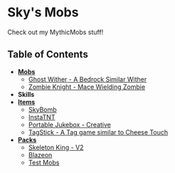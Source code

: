 # Sky's Mobs
Check out my MythicMobs stuff!

## Table of Contents
- [**Mobs**](https://github.com/SkyKiller6363/Skys-Mobs/tree/main/Mobs)
  - [Ghost Wither - A Bedrock Similar Wither](https://github.com/SkyKiller6363/Skys-Mobs/blob/main/Mobs/GhostWither_Mob.yml)
  - [Zombie Knight - Mace Wielding Zombie](https://github.com/SkyKiller6363/Skys-Mobs/blob/main/Mobs/ZombieKnight_Mace.yml)
- **Skills**
- [**Items**](https://github.com/SkyKiller6363/Skys-Mobs/tree/main/Items)
  - [SkyBomb](https://github.com/SkyKiller6363/Skys-Mobs/blob/main/Items/SkyBomb.yml)
  - [InstaTNT](https://github.com/SkyKiller6363/Skys-Mobs/tree/main/Items/InstaTNT)
  - [Portable Jukebox - Creative](https://github.com/SkyKiller6363/Skys-Mobs/blob/main/Items/Portable_Jukebox.yml)
  - [TagStick - A Tag game similar to Cheese Touch](https://github.com/SkyKiller6363/Skys-Mobs/tree/main/Packs/TagStick)
- [**Packs**](https://github.com/SkyKiller6363/Skys-Mobs/tree/main/Packs)
  - [Skeleton King - V2](https://github.com/SkyKiller6363/Skys-Mobs/tree/main/Packs/SkeletonKingV2)
  - [Blazeon](https://github.com/SkyKiller6363/Skys-Mobs/tree/main/Packs/Blazeon)
  - [Test Mobs](https://github.com/SkyKiller6363/Skys-Mobs/tree/main/Packs/TestMobs)
  
